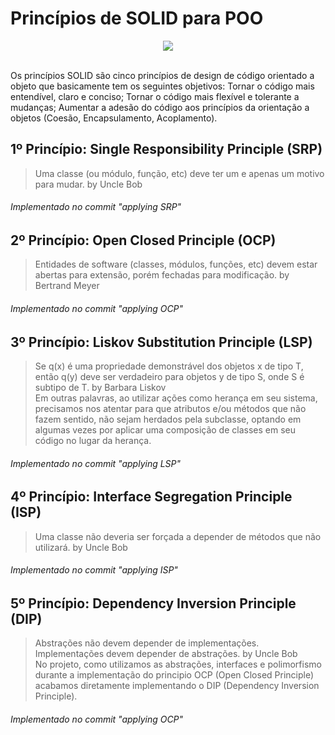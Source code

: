 # Princípios de SOLID para POO

<div align="center">
  <img src="https://user-images.githubusercontent.com/64509839/182949415-8556d997-38b7-4af4-8fce-f7877031ed27.png">
</div><br />

Os princípios SOLID são cinco princípios de design de código orientado a objeto que basicamente tem os seguintes objetivos: 
Tornar o código mais entendível, claro e conciso;
Tornar o código mais flexível e tolerante a mudanças;
Aumentar a adesão do código aos princípios da orientação a objetos (Coesão, Encapsulamento, Acoplamento).

## 1º Princípio: Single Responsibility Principle (SRP)
> Uma classe (ou módulo, função, etc) deve ter um e apenas um motivo para mudar. by Uncle Bob
###### *Implementado no commit "applying SRP"*

## 2º Princípio: Open Closed Principle (OCP)
> Entidades de software (classes, módulos, funções, etc) devem estar abertas para extensão, porém fechadas para modificação. by Bertrand Meyer
###### *Implementado no commit "applying OCP"*

## 3º Princípio: Liskov Substitution Principle (LSP)
>Se q(x) é uma propriedade demonstrável dos objetos x de tipo T, então q(y) deve ser verdadeiro para objetos y de tipo S, onde S é subtipo de T. by Barbara Liskov <br />
Em outras palavras, ao utilizar ações como herança em seu sistema, precisamos nos atentar para que atributos e/ou métodos que não fazem sentido, não sejam herdados pela subclasse, optando em algumas vezes por aplicar uma composição de classes em seu código no lugar da herança.
###### *Implementado no commit "applying LSP"*

## 4º Princípio: Interface Segregation Principle (ISP)
> Uma classe não deveria ser forçada a depender de métodos que não utilizará. by Uncle Bob
###### *Implementado no commit "applying ISP"*

## 5º Princípio: Dependency Inversion Principle (DIP)
> Abstrações não devem depender de implementações. Implementações devem depender de abstrações. by Uncle Bob <br />
No projeto, como utilizamos as abstrações, interfaces e polimorfismo durante a implementação do principio OCP (Open Closed Principle) acabamos diretamente implementando o DIP (Dependency Inversion Principle).
###### *Implementado no commit "applying OCP"*
